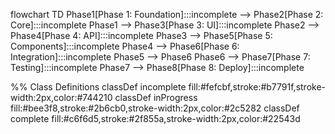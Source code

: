 flowchart TD
  Phase1[Phase 1: Foundation]:::incomplete --> Phase2[Phase 2: Core]:::incomplete
  Phase1 --> Phase3[Phase 3: UI]:::incomplete
  Phase2 --> Phase4[Phase 4: API]:::incomplete
  Phase3 --> Phase5[Phase 5: Components]:::incomplete
  Phase4 --> Phase6[Phase 6: Integration]:::incomplete
  Phase5 --> Phase6
  Phase6 --> Phase7[Phase 7: Testing]:::incomplete
  Phase7 --> Phase8[Phase 8: Deploy]:::incomplete

  %% Class Definitions
  classDef incomplete fill:#fefcbf,stroke:#b7791f,stroke-width:2px,color:#744210
  classDef inProgress fill:#bee3f8,stroke:#2b6cb0,stroke-width:2px,color:#2c5282
  classDef complete fill:#c6f6d5,stroke:#2f855a,stroke-width:2px,color:#22543d 